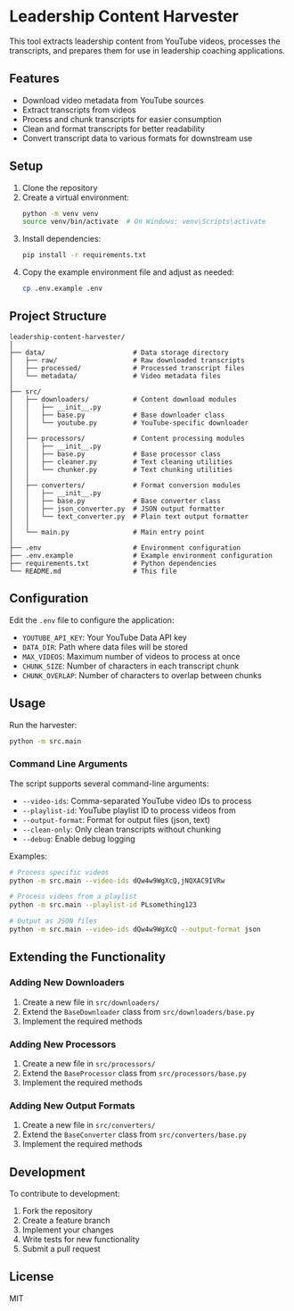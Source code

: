 # Leadership Content Harvester

This tool extracts leadership content from YouTube videos, processes the transcripts, and prepares them for use in leadership coaching applications.

## Features

- Download video metadata from YouTube sources
- Extract transcripts from videos
- Process and chunk transcripts for easier consumption
- Clean and format transcripts for better readability
- Convert transcript data to various formats for downstream use

## Setup

1. Clone the repository
2. Create a virtual environment:
   ```bash
   python -m venv venv
   source venv/bin/activate  # On Windows: venv\Scripts\activate
   ```
3. Install dependencies:
   ```bash
   pip install -r requirements.txt
   ```
4. Copy the example environment file and adjust as needed:
   ```bash
   cp .env.example .env
   ```

## Project Structure

```
leadership-content-harvester/
│
├── data/                      # Data storage directory
│   ├── raw/                   # Raw downloaded transcripts
│   ├── processed/             # Processed transcript files
│   └── metadata/              # Video metadata files
│
├── src/
│   ├── downloaders/           # Content download modules
│   │   ├── __init__.py
│   │   ├── base.py            # Base downloader class
│   │   └── youtube.py         # YouTube-specific downloader
│   │
│   ├── processors/            # Content processing modules
│   │   ├── __init__.py
│   │   ├── base.py            # Base processor class
│   │   ├── cleaner.py         # Text cleaning utilities
│   │   └── chunker.py         # Text chunking utilities
│   │
│   ├── converters/            # Format conversion modules
│   │   ├── __init__.py
│   │   ├── base.py            # Base converter class
│   │   ├── json_converter.py  # JSON output formatter
│   │   └── text_converter.py  # Plain text output formatter
│   │
│   └── main.py                # Main entry point
│
├── .env                       # Environment configuration
├── .env.example               # Example environment configuration
├── requirements.txt           # Python dependencies
└── README.md                  # This file
```

## Configuration

Edit the `.env` file to configure the application:

- `YOUTUBE_API_KEY`: Your YouTube Data API key
- `DATA_DIR`: Path where data files will be stored
- `MAX_VIDEOS`: Maximum number of videos to process at once
- `CHUNK_SIZE`: Number of characters in each transcript chunk
- `CHUNK_OVERLAP`: Number of characters to overlap between chunks

## Usage

Run the harvester:

```bash
python -m src.main
```

### Command Line Arguments

The script supports several command-line arguments:

- `--video-ids`: Comma-separated YouTube video IDs to process
- `--playlist-id`: YouTube playlist ID to process videos from
- `--output-format`: Format for output files (json, text)
- `--clean-only`: Only clean transcripts without chunking
- `--debug`: Enable debug logging

Examples:

```bash
# Process specific videos
python -m src.main --video-ids dQw4w9WgXcQ,jNQXAC9IVRw

# Process videos from a playlist
python -m src.main --playlist-id PLsomething123

# Output as JSON files
python -m src.main --video-ids dQw4w9WgXcQ --output-format json
```

## Extending the Functionality

### Adding New Downloaders

1. Create a new file in `src/downloaders/`
2. Extend the `BaseDownloader` class from `src/downloaders/base.py`
3. Implement the required methods

### Adding New Processors

1. Create a new file in `src/processors/`
2. Extend the `BaseProcessor` class from `src/processors/base.py`
3. Implement the required methods

### Adding New Output Formats

1. Create a new file in `src/converters/`
2. Extend the `BaseConverter` class from `src/converters/base.py`
3. Implement the required methods

## Development

To contribute to development:

1. Fork the repository
2. Create a feature branch
3. Implement your changes
4. Write tests for new functionality
5. Submit a pull request

## License

MIT
